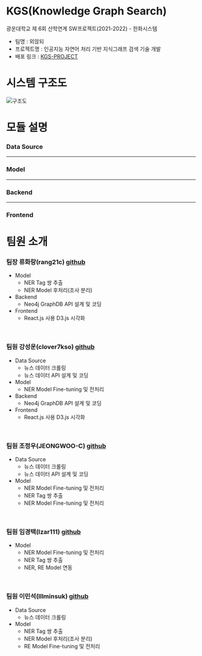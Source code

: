 # KGS(Knowledge Graph Search)
광운대학교 제 6회 산학연계 SW프로젝트(2021-2022) - 한화시스템

- 팀명 : 외않되
- 프로젝트명 : 인공지능 자연어 처리 기반 지식그래프 검색 기술 개발
- 배포 링크 : [KGS-PROJECT](http://kgs-project.ml/)

# 시스템 구조도
![구조도](https://user-images.githubusercontent.com/33370179/170817504-2615caef-e9ea-4da6-8bf6-06b1ccb4147f.svg)

# 모듈 설명
### Data Source

---
### Model

---
### Backend

---
### Frontend

# 팀원 소개
### 팀장 류화랑(rang21c) [github](https://github.com/rang21c)
- Model
  - NER Tag 쌍 추출
  - NER Model 후처리(조사 분리)
- Backend
  - Neo4j GraphDB API 설계 및 코딩 
- Frontend
  - React.js 사용 D3.js 시각화

<br/>

### 팀원 강성운(clover7kso) [github](https://github.com/clover7kso)
- Data Source
  - 뉴스 데이터 크롤링
  - 뉴스 데이터 API 설계 및 코딩
- Model
  - NER Model Fine-tuning 및 전처리
- Backend
  - Neo4j GraphDB API 설계 및 코딩 
- Frontend
  - React.js 사용 D3.js 시각화

<br/>

### 팀원 조정우(JEONGWOO-C) [github](https://github.com/JEONGWOO-C)
- Data Source
  - 뉴스 데이터 크롤링
  - 뉴스 데이터 API 설계 및 코딩
- Model
  - NER Model Fine-tuning 및 전처리
  - NER Tag 쌍 추출
  - NER Model Fine-tuning 및 전처리

<br/>

### 팀원 임경택(Izar111) [github](https://github.com/Izar111)
- Model
  - NER Model Fine-tuning 및 전처리
  - NER Tag 쌍 추출
  - NER, RE Model 연동

<br/>

### 팀원 이민석(lllminsuk) [github](https://github.com/lllminsuk)
- Data Source
  - 뉴스 데이터 크롤링
- Model
  - NER Tag 쌍 추출
  - NER Model 후처리(조사 분리)
  - RE Model Fine-tuning 및 전처리


<br/>
